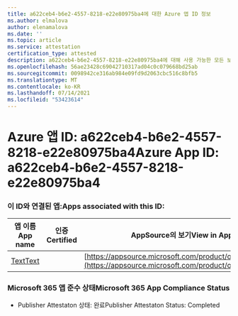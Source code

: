 ```yaml
---
title: a622ceb4-b6e2-4557-8218-e22e80975ba4에 대한 Azure 앱 ID 정보
ms.author: elmalova
author: elenamalova
ms.date: ''
ms.topic: article
ms.service: attestation
certification_type: attested
description: a622ceb4-b6e2-4557-8218-e22e80975ba4에 대해 사용 가능한 모든 보안 및 규정 준수 정보입니다.
ms.openlocfilehash: 56ae23428c69042710317ad04c0c079668bd25ab
ms.sourcegitcommit: 0098942ce316ab984e09fd9d2063cbc516c8bfb5
ms.translationtype: MT
ms.contentlocale: ko-KR
ms.lasthandoff: 07/14/2021
ms.locfileid: "53423614"
---
```

# <a name="azure-app-id-a622ceb4-b6e2-4557-8218-e22e80975ba4"></a><span data-ttu-id="2afd9-103">Azure 앱 ID: a622ceb4-b6e2-4557-8218-e22e80975ba4</span><span class="sxs-lookup"><span data-stu-id="2afd9-103">Azure App ID: a622ceb4-b6e2-4557-8218-e22e80975ba4</span></span>


### <a name="apps-associated-with-this-id"></a><span data-ttu-id="2afd9-104">이 ID와 연결된 앱:</span><span class="sxs-lookup"><span data-stu-id="2afd9-104">Apps associated with this ID:</span></span>
| <span data-ttu-id="2afd9-105">**앱 이름**</span><span class="sxs-lookup"><span data-stu-id="2afd9-105">**App name**</span></span> | <span data-ttu-id="2afd9-106">**인증**</span><span class="sxs-lookup"><span data-stu-id="2afd9-106">**Certified**</span></span> | <span data-ttu-id="2afd9-107">**AppSource의 보기**</span><span class="sxs-lookup"><span data-stu-id="2afd9-107">**View in AppSource**</span></span> |
|-|-|-|
| [<span data-ttu-id="2afd9-108">Text</span><span class="sxs-lookup"><span data-stu-id="2afd9-108">Text</span></span>](https://docs.microsoft.com/en-us/microsoft-365-app-certification/forward/WA200000383) |  | [https://appsource.microsoft.com/product/office/WA200000383](https://appsource.microsoft.com/product/office/WA200000383) |

### <a name="microsoft-365-app-compliance-status"></a><span data-ttu-id="2afd9-109">Microsoft 365 앱 준수 상태</span><span class="sxs-lookup"><span data-stu-id="2afd9-109">Microsoft 365 App Compliance Status</span></span>
- <span data-ttu-id="2afd9-110">Publisher Attestaton 상태: 완료</span><span class="sxs-lookup"><span data-stu-id="2afd9-110">Publisher Attestaton Status: Completed</span></span>
